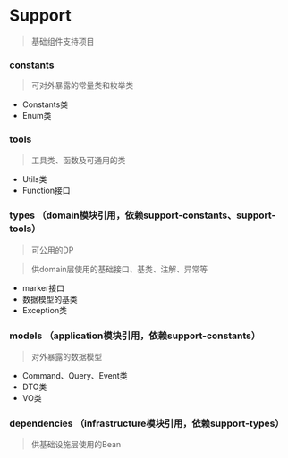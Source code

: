 # Support

> 基础组件支持项目

### constants

> 可对外暴露的常量类和枚举类

- Constants类
- Enum类

### tools

> 工具类、函数及可通用的类

- Utils类
- Function接口

### types （domain模块引用，依赖support-constants、support-tools）

> 可公用的DP

> 供domain层使用的基础接口、基类、注解、异常等

- marker接口
- 数据模型的基类
- Exception类

### models （application模块引用，依赖support-constants）

> 对外暴露的数据模型

- Command、Query、Event类
- DTO类
- VO类

### dependencies （infrastructure模块引用，依赖support-types）

> 供基础设施层使用的Bean